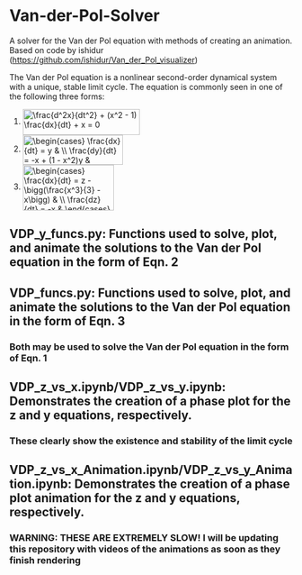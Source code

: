 # Van-der-Pol-Solver
A solver for the Van der Pol equation with methods of creating an animation.  Based on code by ishidur (https://github.com/ishidur/Van_der_Pol_visualizer)

The Van der Pol equation is a nonlinear second-order dynamical system with a unique, stable limit cycle.  The equation is commonly seen in one of the following three forms:

1. <img src="http://www.sciweavers.org/tex2img.php?eq=%20%5Cfrac%7Bd%5E2x%7D%7Bdt%5E2%7D%20%20%2B%20%28x%5E2%20-%201%29%20%5Cfrac%7Bdx%7D%7Bdt%7D%20%20%2B%20x%20%3D%200&bc=White&fc=Black&im=jpg&fs=12&ff=arev&edit=0" align="center" border="0" alt=" \frac{d^2x}{dt^2}  + (x^2 - 1) \frac{dx}{dt}  + x = 0" width="208" height="46" />


2. <img src="http://www.sciweavers.org/tex2img.php?eq=%5Cbegin%7Bcases%7D%20%5Cfrac%7Bdx%7D%7Bdt%7D%20%3D%20y%20%20%26%20%5C%5C%20%5Cfrac%7Bdy%7D%7Bdt%7D%20%3D%20-x%20%2B%20%281%20-%20x%5E2%29y%20%26%20%5Cend%7Bcases%7D%20&bc=White&fc=Black&im=jpg&fs=12&ff=arev&edit=0" align="center" border="0" alt="\begin{cases} \frac{dx}{dt} = y  & \\ \frac{dy}{dt} = -x + (1 - x^2)y & \end{cases} " width="178" height="53" />


3. <img src="http://www.sciweavers.org/tex2img.php?eq=%5Cbegin%7Bcases%7D%20%5Cfrac%7Bdx%7D%7Bdt%7D%20%3D%20z%20-%20%20%5Cbigg%28%5Cfrac%7Bx%5E3%7D%7B3%7D%20-%20x%5Cbigg%29%20%20%20%26%20%5C%5C%20%5Cfrac%7Bdz%7D%7Bdt%7D%20%3D%20-x%20%26%20%5Cend%7Bcases%7D%20&bc=White&fc=Black&im=jpg&fs=12&ff=arev&edit=0" align="center" border="0" alt="\begin{cases} \frac{dx}{dt} = z -  \bigg(\frac{x^3}{3} - x\bigg)   & \\ \frac{dz}{dt} = -x & \end{cases} " width="162" height="81" />



## VDP_y_funcs.py: Functions used to solve, plot, and animate the solutions to the Van der Pol equation in the form of Eqn. 2

## VDP_funcs.py: Functions used to solve, plot, and animate the solutions to the Van der Pol equation in the form of Eqn. 3

### Both may be used to solve the Van der Pol equation in the form of Eqn. 1

## VDP_z_vs_x.ipynb/VDP_z_vs_y.ipynb: Demonstrates the creation of a phase plot for the z and y equations, respectively.
### These clearly show the existence and stability of the limit cycle

## VDP_z_vs_x_Animation.ipynb/VDP_z_vs_y_Animation.ipynb: Demonstrates the creation of a phase plot animation for the z and y equations, respectively.
### WARNING: THESE ARE EXTREMELY SLOW!  I will be updating this repository with videos of the animations as soon as they finish rendering
